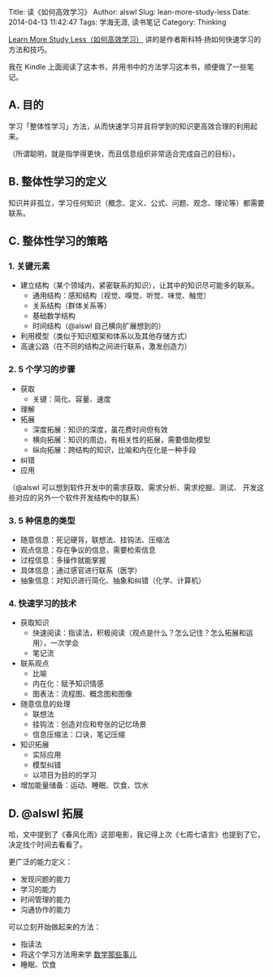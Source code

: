 Title: 读《如何高效学习》
Author: alswl
Slug: lean-more-study-less
Date: 2014-04-13 11:42:47
Tags: 学海无涯, 读书笔记
Category: Thinking

[Learn More Study Less（如何高效学习）](http://book.douban.com/subject/25783654/)
讲的是作者斯科特·扬如何快速学习的方法和技巧。

我在 Kindle 上面阅读了这本书，并用书中的方法学习这本书，顺便做了一些笔记。

<!-- more -->

## A. 目的

学习「整体性学习」方法，从而快速学习并且将学到的知识更高效合理的利用起来。

（所谓聪明，就是指学得更快，而且信息组织非常适合完成自己的目标）。

## B. 整体性学习的定义

知识并非孤立，学习任何知识（概念、定义、公式、问题、观念、理论等）都需要联系。

## C. 整体性学习的策略

### 1. 关键元素

* 建立结构（某个领域内，紧密联系的知识），让其中的知识尽可能多的联系。
    * 通用结构：感知结构（视觉、嗅觉、听觉、味觉、触觉）
    * 关系结构（群体关系等）
    * 基础数学结构
    * 时间结构（@alswl 自己横向扩展想到的）
* 利用模型（类似于知识框架和体系以及其他存储方式）
* 高速公路（在不同的结构之间进行联系，激发创造力）

### 2. 5 个学习的步骤

* 获取
    * 关键：简化、容量、速度
* 理解
* 拓展
    * 深度拓展：知识的深度，虽花费时间但有效
    * 横向拓展：知识的周边，有相关性的拓展，需要借助模型
    * 纵向拓展：跨结构的知识，比喻和内在化是一种手段
* 纠错
* 应用

（@alswl 可以想到软件开发中的需求获取、需求分析、需求挖掘、测试、
开发这些对应的另外一个软件开发结构中的联系）

### 3. 5 种信息的类型

* 随意信息：死记硬背，联想法、挂钩法、压缩法
* 观点信息：存在争议的信息，需要检索信息
* 过程信息：多操作就能掌握
* 具体信息：通过感官进行联系（医学）
* 抽象信息：对知识进行简化、抽象和纠错（化学、计算机）

### 4. 快速学习的技术

* 获取知识
    * 快速阅读：指读法，积极阅读（观点是什么？怎么记住？怎么拓展和运用），一次学会
    * 笔记流
* 联系观点
    * 比喻
    * 内在化：赋予知识情感
    * 图表法：流程图、概念图和图像
* 随意信息的处理
    * 联想法
    * 挂钩法：创造对应和夸张的记忆场景
    * 信息压缩法：口诀，笔记压缩
* 知识拓展
    * 实际应用
    * 模型纠错
    * 以项目为目的的学习
* 增加能量储备：运动、睡眠、饮食、饮水


## D. @alswl 拓展

哈，文中提到了《春风化雨》这部电影，我记得上次《七周七语言》也提到了它，
决定找个时间去看看了。

更广泛的能力定义：

* 发现问题的能力
* 学习的能力
* 时间管理的能力
* 沟通协作的能力

可以立刻开始做起来的方法：

* 指读法
* 将这个学习方法用来学 [数学那些事儿](http://book.douban.com/subject/5977975/)
* 睡眠、饮食
